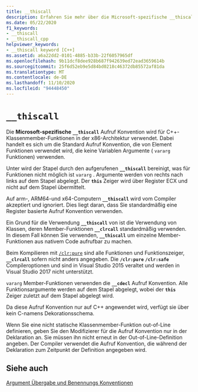 ```yaml
---
title: __thiscall
description: Erfahren Sie mehr über die Microsoft-spezifische __thiscall Aufruf Konvention für x86-Klassenmember-Funktionen in Microsoft C++.
ms.date: 05/22/2020
f1_keywords:
- __thiscall
- __thiscall_cpp
helpviewer_keywords:
- __thiscall keyword [C++]
ms.assetid: a6a22dd2-0101-4885-b33b-22f6057965df
ms.openlocfilehash: 9b11dcf8dee928b687f942639ed72ead3659614b
ms.sourcegitcommit: 25f6d52eb9e5d84bd0218c46372db85572af81da
ms.translationtype: MT
ms.contentlocale: de-DE
ms.lasthandoff: 11/10/2020
ms.locfileid: "94448450"
---
```

# `__thiscall`

Die **Microsoft-spezifische** **`__thiscall`** Aufruf Konvention wird für C++-Klassenmember-Funktionen in der x86-Architektur verwendet. Dabei handelt es sich um die Standard Aufruf Konvention, die von Element Funktionen verwendet wird, die keine Variablen Argumente ( `vararg` Funktionen) verwenden.

Unter wird der Stapel durch den aufgerufenen **`__thiscall`** bereinigt, was für Funktionen nicht möglich ist `vararg` . Argumente werden von rechts nach links auf dem Stapel abgelegt. Der **`this`** Zeiger wird über Register ECX und nicht auf dem Stapel übermittelt.

Auf arm-, ARM64-und x64-Computern **`__thiscall`** wird vom Compiler akzeptiert und ignoriert. Dies liegt daran, dass Sie standardmäßig eine Register basierte Aufruf Konvention verwenden.

Ein Grund für die Verwendung **`__thiscall`** von ist die Verwendung von Klassen, deren Member-Funktionen **`__clrcall`** standardmäßig verwenden. In diesem Fall können Sie verwenden, **`__thiscall`** um einzelne Member-Funktionen aus nativem Code aufrufbar zu machen.

Beim Kompilieren mit [`/clr:pure`](../build/reference/clr-common-language-runtime-compilation.md) sind alle Funktionen und Funktionszeiger, **`__clrcall`** sofern nicht anders angegeben. Die **`/clr:pure`** **`/clr:safe`** Compileroptionen und sind in Visual Studio 2015 veraltet und werden in Visual Studio 2017 nicht unterstützt.

`vararg` Member-Funktionen verwenden die **`__cdecl`** Aufruf Konvention. Alle Funktionsargumente werden auf dem Stapel abgelegt, wobei der **`this`** Zeiger zuletzt auf dem Stapel abgelegt wird.

Da diese Aufruf Konvention nur auf C++ angewendet wird, verfügt sie über kein C-namens Dekorationsschema.

Wenn Sie eine nicht statische Klassenmember-Funktion out-of-Line definieren, geben Sie den Modifizierer für die Aufruf Konvention nur in der Deklaration an. Sie müssen ihn nicht erneut in der Out-of-Line-Definition angeben. Der Compiler verwendet die Aufruf Konvention, die während der Deklaration zum Zeitpunkt der Definition angegeben wird.

## <a name="see-also"></a>Siehe auch

[Argument Übergabe und Benennungs Konventionen](../cpp/argument-passing-and-naming-conventions.md)
